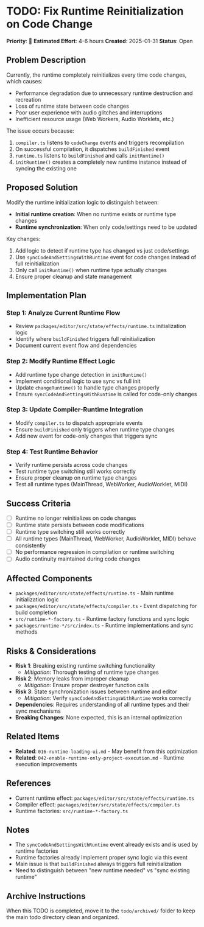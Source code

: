 # TODO: Fix Runtime Reinitialization on Code Change

**Priority**: 🔴
**Estimated Effort**: 4-6 hours
**Created**: 2025-01-31
**Status**: Open

## Problem Description

Currently, the runtime completely reinitializes every time code changes, which causes:
- Performance degradation due to unnecessary runtime destruction and recreation
- Loss of runtime state between code changes
- Poor user experience with audio glitches and interruptions
- Inefficient resource usage (Web Workers, Audio Worklets, etc.)

The issue occurs because:
1. `compiler.ts` listens to `codeChange` events and triggers recompilation
2. On successful compilation, it dispatches `buildFinished` event
3. `runtime.ts` listens to `buildFinished` and calls `initRuntime()`
4. `initRuntime()` creates a completely new runtime instance instead of syncing the existing one

## Proposed Solution

Modify the runtime initialization logic to distinguish between:
- **Initial runtime creation**: When no runtime exists or runtime type changes
- **Runtime synchronization**: When only code/settings need to be updated

Key changes:
1. Add logic to detect if runtime type has changed vs just code/settings
2. Use `syncCodeAndSettingsWithRuntime` event for code changes instead of full reinitialization
3. Only call `initRuntime()` when runtime type actually changes
4. Ensure proper cleanup and state management

## Implementation Plan

### Step 1: Analyze Current Runtime Flow
- Review `packages/editor/src/state/effects/runtime.ts` initialization logic
- Identify where `buildFinished` triggers full reinitialization
- Document current event flow and dependencies

### Step 2: Modify Runtime Effect Logic
- Add runtime type change detection in `initRuntime()`
- Implement conditional logic to use sync vs full init
- Update `changeRuntime()` to handle type changes properly
- Ensure `syncCodeAndSettingsWithRuntime` is called for code-only changes

### Step 3: Update Compiler-Runtime Integration
- Modify `compiler.ts` to dispatch appropriate events
- Ensure `buildFinished` only triggers when runtime type changes
- Add new event for code-only changes that triggers sync

### Step 4: Test Runtime Behavior
- Verify runtime persists across code changes
- Test runtime type switching still works correctly
- Ensure proper cleanup on runtime type changes
- Test all runtime types (MainThread, WebWorker, AudioWorklet, MIDI)

## Success Criteria

- [ ] Runtime no longer reinitializes on code changes
- [ ] Runtime state persists between code modifications
- [ ] Runtime type switching still works correctly
- [ ] All runtime types (MainThread, WebWorker, AudioWorklet, MIDI) behave consistently
- [ ] No performance regression in compilation or runtime switching
- [ ] Audio continuity maintained during code changes

## Affected Components

- `packages/editor/src/state/effects/runtime.ts` - Main runtime initialization logic
- `packages/editor/src/state/effects/compiler.ts` - Event dispatching for build completion
- `src/runtime-*-factory.ts` - Runtime factory functions and sync logic
- `packages/runtime-*/src/index.ts` - Runtime implementations and sync methods

## Risks & Considerations

- **Risk 1**: Breaking existing runtime switching functionality
  - *Mitigation*: Thorough testing of runtime type changes
- **Risk 2**: Memory leaks from improper cleanup
  - *Mitigation*: Ensure proper destroyer function calls
- **Risk 3**: State synchronization issues between runtime and editor
  - *Mitigation*: Verify `syncCodeAndSettingsWithRuntime` works correctly
- **Dependencies**: Requires understanding of all runtime types and their sync mechanisms
- **Breaking Changes**: None expected, this is an internal optimization

## Related Items

- **Related**: `016-runtime-loading-ui.md` - May benefit from this optimization
- **Related**: `042-enable-runtime-only-project-execution.md` - Runtime execution improvements

## References

- Current runtime effect: `packages/editor/src/state/effects/runtime.ts`
- Compiler effect: `packages/editor/src/state/effects/compiler.ts`
- Runtime factories: `src/runtime-*-factory.ts`

## Notes

- The `syncCodeAndSettingsWithRuntime` event already exists and is used by runtime factories
- Runtime factories already implement proper sync logic via this event
- Main issue is that `buildFinished` always triggers full reinitialization
- Need to distinguish between "new runtime needed" vs "sync existing runtime"

## Archive Instructions

When this TODO is completed, move it to the `todo/archived/` folder to keep the main todo directory clean and organized.
